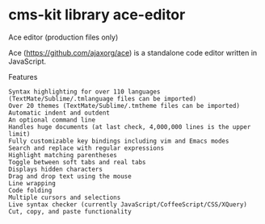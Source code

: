 # cms-kit library ace-editor

Ace editor (production files only)

Ace (<https://github.com/ajaxorg/ace>) is a standalone code editor written in JavaScript.

Features

    Syntax highlighting for over 110 languages (TextMate/Sublime/.tmlanguage files can be imported)
    Over 20 themes (TextMate/Sublime/.tmtheme files can be imported)
    Automatic indent and outdent
    An optional command line
    Handles huge documents (at last check, 4,000,000 lines is the upper limit)
    Fully customizable key bindings including vim and Emacs modes
    Search and replace with regular expressions
    Highlight matching parentheses
    Toggle between soft tabs and real tabs
    Displays hidden characters
    Drag and drop text using the mouse
    Line wrapping
    Code folding
    Multiple cursors and selections
    Live syntax checker (currently JavaScript/CoffeeScript/CSS/XQuery)
    Cut, copy, and paste functionality
